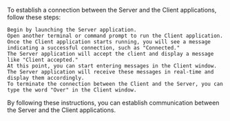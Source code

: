 To establish a connection between the Server and the Client applications, follow these steps:

    Begin by launching the Server application.
    Open another terminal or command prompt to run the Client application.
    Once the Client application starts running, you will see a message indicating a successful connection, such as "Connected."
    The Server application will accept the client and display a message like "Client accepted."
    At this point, you can start entering messages in the Client window.
    The Server application will receive these messages in real-time and display them accordingly.
    To terminate the connection between the Client and the Server, you can type the word "Over" in the Client window.

By following these instructions, you can establish communication between the Server and the Client applications.